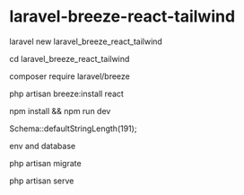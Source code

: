 # laravel-breeze-react-tailwind

laravel new laravel_breeze_react_tailwind

cd laravel_breeze_react_tailwind

composer require laravel/breeze

php artisan breeze:install react

npm install && npm run dev

Schema::defaultStringLength(191);

env and database

php artisan migrate

php artisan serve
